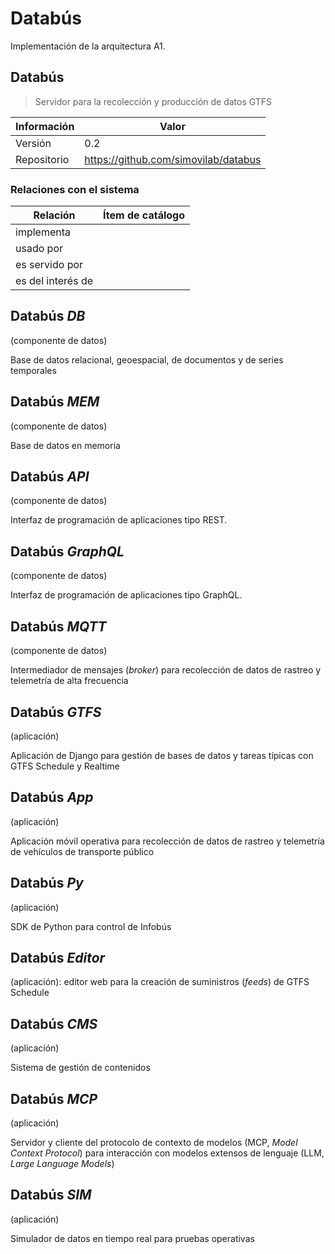 # Databús

Implementación de la arquitectura A1.

## Databús

<CatalogItem catalog="applications" item="001" />

> Servidor para la recolección y producción de datos GTFS

| Información | Valor                                |
| ----------- | ------------------------------------ |
| Versión     | 0.2                                  |
| Repositorio | https://github.com/simovilab/databus |

### Relaciones con el sistema

| Relación          | Ítem de catálogo                                              |
| ----------------- | ------------------------------------------------------------- |
| implementa        | <CatalogItem catalog="principles" item="D02" show="name" />   |
| usado por         | <CatalogItem catalog="principles" item="A02" show="name" />   |
| es servido por    | <CatalogItem catalog="requirements" item="001" show="name" /> |
| es del interés de | <CatalogItem catalog="stakeholders" item="001" show="name" /> |

## Databús _DB_

(componente de datos)

Base de datos relacional, geoespacial, de documentos y de series temporales

## Databús _MEM_

(componente de datos)

Base de datos en memoria

## Databús _API_

(componente de datos)

Interfaz de programación de aplicaciones tipo REST.

## Databús _GraphQL_

(componente de datos)

Interfaz de programación de aplicaciones tipo GraphQL.

## Databús _MQTT_

(componente de datos)

Intermediador de mensajes (_broker_) para recolección de datos de rastreo y telemetría de alta frecuencia

## Databús _GTFS_

(aplicación)

Aplicación de Django para gestión de bases de datos y tareas típicas con GTFS Schedule y Realtime

## Databús _App_

(aplicación)

Aplicación móvil operativa para recolección de datos de rastreo y telemetría de vehículos de transporte público

## Databús _Py_

(aplicación)

SDK de Python para control de Infobús

## Databús _Editor_

(aplicación): editor web para la creación de suministros (_feeds_) de GTFS Schedule

## Databús _CMS_

(aplicación)

Sistema de gestión de contenidos

## Databús _MCP_

(aplicación)

Servidor y cliente del protocolo de contexto de modelos (MCP, _Model Context Protocol_) para interacción con modelos extensos de lenguaje (LLM, _Large Language Models_)

## Databús _SIM_

(aplicación)

Simulador de datos en tiempo real para pruebas operativas
